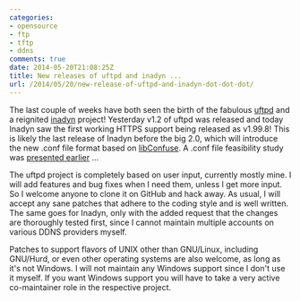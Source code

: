 ```yaml
---
categories:
- opensource
- ftp
- tftp
- ddns
comments: true
date: 2014-05-20T21:08:25Z
title: New releases of uftpd and inadyn ...
url: /2014/05/20/new-release-of-uftpd-and-inadyn-dot-dot-dot/
---
```


The last couple of weeks have both seen the birth of the fabulous
[uftpd](/uftpd.html) and a reignited [inadyn](/inadyn.html) project!
Yesterday v1.2 of uftpd was released and today Inadyn saw the first
working HTTPS support being released as v1.99.8!  This is likely the
last release of Inadyn before the big 2.0, which will introduce the
new .conf file format based on
[libConfuse](http://www.nongnu.org/confuse/).  A .conf file
feasibility study was
[presented earlier](/blog/2014/02/23/weekend-hack-json-vs-conf/) ...

The uftpd project is completely based on user input, currently mostly
mine.  I will add features and bug fixes when I need them, unless I
get more input.  So I welcome anyone to clone it on GitHub and hack
away.  As usual, I will accept any sane patches that adhere to the
coding style and is well written.  The same goes for Inadyn, only with
the added request that the changes are thoroughly tested first, since
I cannot maintain multiple accounts on various DDNS providers myself.

Patches to support flavors of UNIX other than GNU/Linux, including
GNU/Hurd, or even other operating systems are also welcome, as long as
it's not Windows.  I will not maintain any Windows support since I
don't use it myself.  If you want Windows support you will have to
take a very active co-maintainer role in the respective project.
